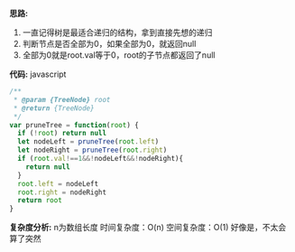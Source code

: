 **思路:**
1. 一直记得树是最适合递归的结构，拿到直接先想的递归
2. 判断节点是否全部为0，如果全部为0，就返回null
3. 全部为0就是root.val等于0，root的子节点都返回了null

**代码:**
javascript
``` javascript
/**
 * @param {TreeNode} root
 * @return {TreeNode}
 */
var pruneTree = function(root) {
  if (!root) return null
  let nodeLeft = pruneTree(root.left)
  let nodeRight = pruneTree(root.right)
  if (root.val!==1&&!nodeLeft&&!nodeRight){
    return null
  }
  root.left = nodeLeft
  root.right = nodeRight
  return root
}
```

**复杂度分析:**
n为数组长度
时间复杂度：O(n)
空间复杂度：O(1) 好像是，不太会算了突然